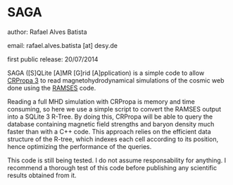SAGA
========

author: Rafael Alves Batista

email: rafael.alves.batista [at] desy.de

first public release: 20/07/2014


SAGA ([S]QLite [A]MR [G]rid [A]pplication) is a simple code to allow [CRPropa 3](https://github.com/CRPropa/CRPropa3) to read magnetohydrodynamical simulations of the cosmic web done using the [RAMSES](http://magnet.ens.fr/?ramses-mhd) code.

Reading a full MHD simulation with CRPropa is memory and time consuming, so here we use 
a simple script to convert the RAMSES output into a SQLite 3 R-Tree. By doing this, 
CRPropa will be able to query the database containing magnetic field strengths and baryon density much faster than with a C++ code. This approach relies on the efficient data structure of the R-tree, which indexes each cell according to its position, hence optimizing the performance of the queries.

This code is still being tested. I do not assume responsability for anything. I recommend a thorough test of this code before publishing any scientific results obtained from it.
